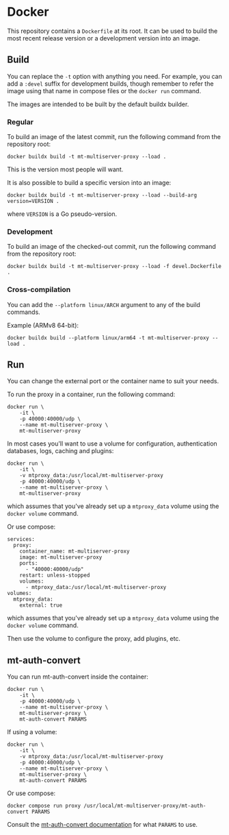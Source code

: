 # Docker

This repository contains a `Dockerfile` at its root.
It can be used to build the most recent release version
or a development version into an image.

## Build

You can replace the `-t` option with anything you need.
For example, you can add a `:devel` suffix for development builds,
though remember to refer the image using that name in compose files
or the `docker run` command.

The images are intended to be built by the default buildx builder.

### Regular

To build an image of the latest commit, run the following command
from the repository root:

```
docker buildx build -t mt-multiserver-proxy --load .
```

This is the version most people will want.

It is also possible to build a specific version into an image:

```
docker buildx build -t mt-multiserver-proxy --load --build-arg version=VERSION .
```

where `VERSION` is a Go pseudo-version.

### Development

To build an image of the checked-out commit, run the following command
from the repository root:

```
docker buildx build -t mt-multiserver-proxy --load -f devel.Dockerfile .
```

### Cross-compilation

You can add the `--platform linux/ARCH` argument to any of the build commands.

Example (ARMv8 64-bit):

```
docker buildx build --platform linux/arm64 -t mt-multiserver-proxy --load .
```

## Run

You can change the external port or the container name to suit your needs.

To run the proxy in a container, run the following command:

```
docker run \
	-it \
	-p 40000:40000/udp \
	--name mt-multiserver-proxy \
	mt-multiserver-proxy
```

In most cases you'll want to use a volume for configuration,
authentication databases, logs, caching and plugins:

```
docker run \
	-it \
	-v mtproxy_data:/usr/local/mt-multiserver-proxy
	-p 40000:40000/udp \
	--name mt-multiserver-proxy \
	mt-multiserver-proxy
```

which assumes that you've already set up a `mtproxy_data` volume
using the `docker volume` command.

Or use compose:

```
services:
  proxy:
    container_name: mt-multiserver-proxy
	image: mt-multiserver-proxy
	ports:
	  - "40000:40000/udp"
	restart: unless-stopped
	volumes:
	  - mtproxy_data:/usr/local/mt-multiserver-proxy
volumes:
  mtproxy_data:
    external: true
```

which assumes that you've already set up a `mtproxy_data` volume
using the `docker volume` command.

Then use the volume to configure the proxy, add plugins, etc.

## mt-auth-convert

You can run mt-auth-convert inside the container:

```
docker run \
	-it \
	-p 40000:40000/udp \
	--name mt-multiserver-proxy \
	mt-multiserver-proxy \
	mt-auth-convert PARAMS
```

If using a volume:

```
docker run \
	-it \
	-v mtproxy_data:/usr/local/mt-multiserver-proxy
	-p 40000:40000/udp \
	--name mt-multiserver-proxy \
	mt-multiserver-proxy \
	mt-auth-convert PARAMS
```

Or use compose:

```
docker compose run proxy /usr/local/mt-multiserver-proxy/mt-auth-convert PARAMS
```

Consult the [mt-auth-convert documentation](https://github.com/HimbeerserverDE/mt-multiserver-proxy/blob/main/doc/auth_backends.md#mt-auth-convert)
for what `PARAMS` to use.
